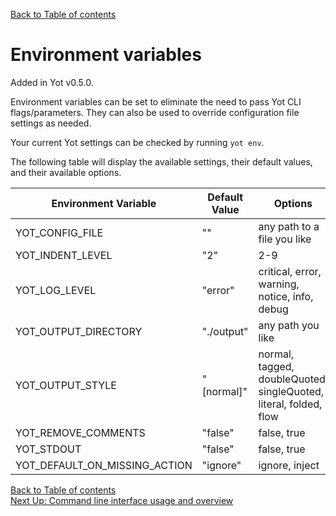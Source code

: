 [Back to Table of contents](../index.md)  

# Environment variables

Added in Yot v0.5.0.

Environment variables can be set to eliminate the need to pass Yot CLI flags/parameters.  They can also be used to override configuration file settings as needed.

Your current Yot settings can be checked by running `yot env`.

The following table will display the available settings, their default values, and their available options.

| Environment Variable | Default Value | Options |
| --- | --- | --- |
| YOT_CONFIG_FILE | "" | any path to a file you like |
| YOT_INDENT_LEVEL | "2" | 2-9 |
| YOT_LOG_LEVEL | "error" | critical, error, warning, notice, info, debug |
| YOT_OUTPUT_DIRECTORY | "./output" | any path you like |
| YOT_OUTPUT_STYLE | "[normal]" | normal, tagged, doubleQuoted, singleQuoted, literal, folded, flow |
| YOT_REMOVE_COMMENTS | "false" | false, true |
| YOT_STDOUT | "false" | false, true |
| YOT_DEFAULT_ON_MISSING_ACTION | "ignore" | ignore, inject |


[Back to Table of contents](../index.md)  
[Next Up: Command line interface usage and overview](commandUsage.md)